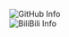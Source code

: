 ![GitHub Info](https://github-readme-stats.vercel.app/api?username=nalanyinyun)  
![BiliBili Info](https://stats.justsong.cn/api/bilibili/?id=384920476)  
